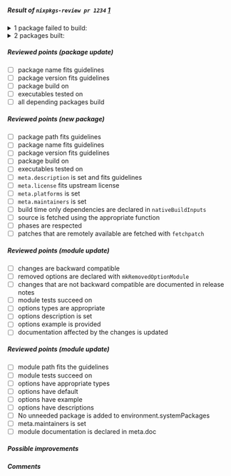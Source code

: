 ##### Result of `nixpkgs-review pr 1234` [1](https://github.com/Mic92/nixpkgs-review)
<details>
  <summary>1 package failed to build:</summary>
<br>- baz
</details>
<details>
  <summary>2 packages built:</summary>
<br>- foo
<br>- bar
</details>

<!-- remove inapropriate review points sections -->

##### Reviewed points (package update)
- [ ] package name fits guidelines
- [ ] package version fits guidelines
- [ ] package build on <ARCHITECTURE>
- [ ] executables tested on <ARCHITECTURE>
- [ ] all depending packages build

##### Reviewed points (new package)
- [ ] package path fits guidelines
- [ ] package name fits guidelines
- [ ] package version fits guidelines
- [ ] package build on <ARCHITECTURE>
- [ ] executables tested on <ARCHITECTURE>
- [ ] `meta.description` is set and fits guidelines
- [ ] `meta.license` fits upstream license
- [ ] `meta.platforms` is set
- [ ] `meta.maintainers` is set
- [ ] build time only dependencies are declared in `nativeBuildInputs`
- [ ] source is fetched using the appropriate function
- [ ] phases are respected
- [ ] patches that are remotely available are fetched with `fetchpatch`

##### Reviewed points (module update)
- [ ] changes are backward compatible
- [ ] removed options are declared with `mkRemovedOptionModule`
- [ ] changes that are not backward compatible are documented in release notes
- [ ] module tests succeed on <ARCHITECTURE>
- [ ] options types are appropriate
- [ ] options description is set
- [ ] options example is provided
- [ ] documentation affected by the changes is updated

##### Reviewed points (module update)
- [ ] module path fits the guidelines
- [ ] module tests succeed on <ARCHITECTURE>
- [ ] options have appropriate types
- [ ] options have default
- [ ] options have example
- [ ] options have descriptions
- [ ] No unneeded package is added to environment.systemPackages
- [ ] meta.maintainers is set
- [ ] module documentation is declared in meta.doc

##### Possible improvements

##### Comments

